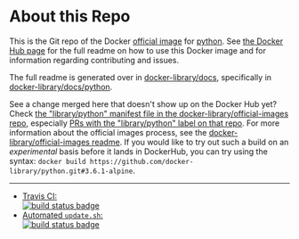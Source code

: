 # About this Repo

This is the Git repo of the Docker [official image](https://docs.docker.com/docker-hub/official_repos/) for [python](https://registry.hub.docker.com/_/python/). See [the Docker Hub page](https://registry.hub.docker.com/_/python/) for the full readme on how to use this Docker image and for information regarding contributing and issues.

The full readme is generated over in [docker-library/docs](https://github.com/docker-library/docs), specifically in [docker-library/docs/python](https://github.com/docker-library/docs/tree/master/python).

See a change merged here that doesn't show up on the Docker Hub yet? Check [the "library/python" manifest file in the docker-library/official-images repo](https://github.com/docker-library/official-images/blob/master/library/python), especially [PRs with the "library/python" label on that repo](https://github.com/docker-library/official-images/labels/library%2Fpython). For more information about the official images process, see the [docker-library/official-images readme](https://github.com/docker-library/official-images/blob/master/README.md).  If you would like to try out such a build on an *experimental* basis before it lands in DockerHub, you can try using the syntax: `docker build https://github.com/docker-library/python.git#3.6.1-alpine`.

---

-	[Travis CI:  
	![build status badge](https://img.shields.io/travis/docker-library/python/master.svg)](https://travis-ci.org/docker-library/python/branches)
-	[Automated `update.sh`:  
	![build status badge](https://doi-janky.infosiftr.net/job/update.sh/job/python/badge/icon)](https://doi-janky.infosiftr.net/job/update.sh/job/python)

<!-- THIS FILE IS GENERATED BY https://github.com/docker-library/docs/blob/master/generate-repo-stub-readme.sh -->
